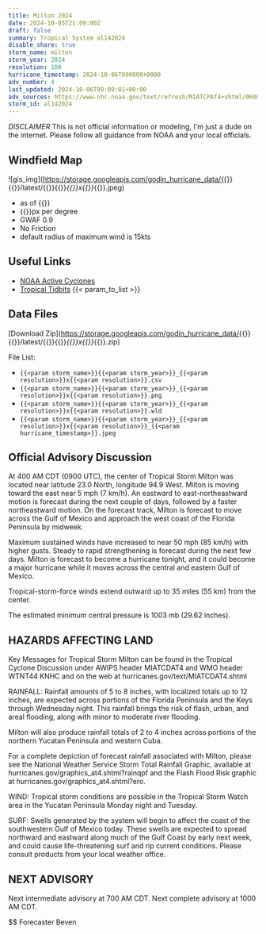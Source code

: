 ```yaml
---
title: Milton 2024
date: 2024-10-05T21:09:00Z
draft: false
summary: Tropical System al142024
disable_share: true
storm_name: milton
storm_year: 2024
resolution: 100
hurricane_timestamp: 2024-10-06T090800+0000
adv_number: 4
last_updated: 2024-10-06T09:09:01+00:00
adv_sources: https://www.nhc.noaa.gov/text/refresh/MIATCPAT4+shtml/060845.shtml;https://www.nhc.noaa.gov/refresh/graphics_at4+shtml/085051.shtml?cone
storm_id: al142024
---
```

*DISCLAIMER* This is not official information or modeling, I'm just a dude on the internet.  Please follow all guidance from NOAA and your local officials.

## Windfield Map
![gis_img](https://storage.googleapis.com/godin_hurricane_data/{{<param storm_name>}}{{<param storm_year>}}/latest/{{<param storm_name>}}{{<param storm_year>}}_{{<param resolution>}}x{{<param resolution>}}_{{<param hurricane_timestamp>}}.jpeg)

- as of {{<param last_updated>}}
- {{<param resolution>}}px per degree
- GWAF 0.9
- No Friction
- default radius of maximum wind is 15kts

## Useful Links
- [NOAA Active Cyclones](https://www.nhc.noaa.gov/)
- [Tropical Tidbits](https://www.tropicaltidbits.com/storminfo/)
{{< param_to_list >}}

## Data Files
[Download Zip](https://storage.googleapis.com/godin_hurricane_data/{{<param storm_name>}}{{<param storm_year>}}/latest/{{<param storm_name>}}{{<param storm_year>}}_{{<param resolution>}}x{{<param resolution>}}_{{<param hurricane_timestamp>}}.zip)

File List:
- `{{<param storm_name>}}{{<param storm_year>}}_{{<param resolution>}}x{{<param resolution>}}.csv`
- `{{<param storm_name>}}{{<param storm_year>}}_{{<param resolution>}}x{{<param resolution>}}.png`
- `{{<param storm_name>}}{{<param storm_year>}}_{{<param resolution>}}x{{<param resolution>}}.wld`
- `{{<param storm_name>}}{{<param storm_year>}}_{{<param resolution>}}x{{<param resolution>}}_{{<param hurricane_timestamp>}}.jpeg`


## Official Advisory Discussion
At 400 AM CDT (0900 UTC), the center of Tropical Storm Milton was
located near latitude 23.0 North, longitude 94.9 West. Milton is
moving toward the east near 5 mph (7 km/h).  An eastward to
east-northeastward motion is forecast during the next couple of
days, followed by a faster northeastward motion.  On the forecast
track, Milton is forecast to move across the Gulf of Mexico and
approach the west coast of the Florida Peninsula by midweek.
 
Maximum sustained winds have increased to near 50 mph (85 km/h) 
with higher gusts. Steady to rapid strengthening is forecast during 
the next few days. Milton is forecast to become a hurricane 
tonight, and it could become a major hurricane while it moves across 
the central and eastern Gulf of Mexico.
 
Tropical-storm-force winds extend outward up to 35 miles (55 km)
from the center.
 
The estimated minimum central pressure is 1003 mb (29.62 inches).
 
 
HAZARDS AFFECTING LAND
----------------------
Key Messages for Tropical Storm Milton can be found in the Tropical
Cyclone Discussion under AWIPS header MIATCDAT4 and WMO header
WTNT44 KNHC and on the web at hurricanes.gov/text/MIATCDAT4.shtml
 
RAINFALL: Rainfall amounts of 5 to 8 inches, with localized totals
up to 12 inches, are expected across portions of the Florida
Peninsula and the Keys through Wednesday night. This rainfall brings
the risk of flash, urban, and areal flooding, along with minor to
moderate river flooding.
 
Milton will also produce rainfall totals of 2 to 4 inches across
portions of the northern Yucatan Peninsula and western Cuba.
 
For a complete depiction of forecast rainfall associated with 
Milton, please see the National Weather Service Storm Total Rainfall 
Graphic, available at hurricanes.gov/graphics_at4.shtml?rainqpf and 
the Flash Flood Risk graphic at 
hurricanes.gov/graphics_at4.shtml?ero.
 
WIND: Tropical storm conditions are possible in the Tropical Storm
Watch area in the Yucatan Peninsula Monday night and Tuesday.
 
SURF:  Swells generated by the system will begin to affect the coast
of the southwestern Gulf of Mexico today.  These swells are expected
to spread northward and eastward along much of the Gulf Coast by
early next week, and could cause life-threatening surf and rip
current conditions.  Please consult products from your local weather
office.
 
 
NEXT ADVISORY
-------------
Next intermediate advisory at 700 AM CDT.
Next complete advisory at 1000 AM CDT.
 
$$
Forecaster Beven
